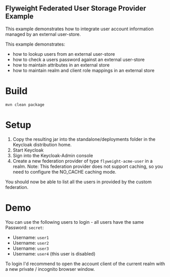 Flyweight Federated User Storage Provider Example
---

This example demonstrates how to integrate user account information managed by an external user-store.

This example demonstrates:
- how to lookup users from an external user-store
- how to check a users password against an external user-store
- how to maintain attributes in an external store
- how to maintain realm and client role mappings in an external store

# Build

```
mvn clean package
```

# Setup

1) Copy the resulting jar into the standalone/deployments folder in the Keycloak distribution home.
2) Start Keycloak
3) Sign into the Keycloak-Admin console
4) Create a new federation provider of type `flyweight-acme-user` in a realm. 
   Note: This federation provider does not support caching, so you need to configure the NO_CACHE caching mode.  

You should now be able to list all the users in provided by the custom federation.

# Demo

You can use the following users to login - all users have the same Password: `secret`:
- Username: `user1`  
- Username: `user2`  
- Username: `user3`
- Username: `user4` (this user is disabled)

To login I'd recommend to open the account client of the current realm with a new private / incognito browser window.
